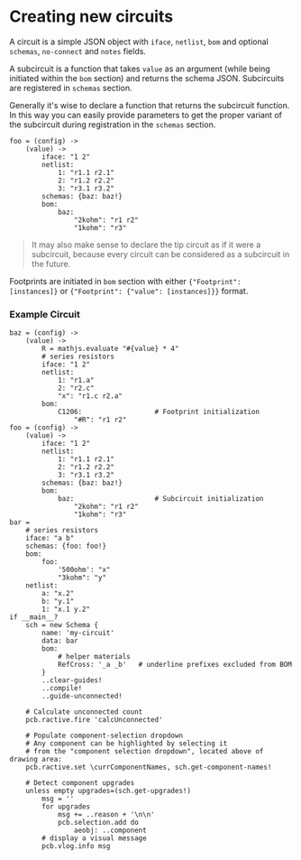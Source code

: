 # Creating new circuits 

A circuit is a simple JSON object with `iface`, `netlist`, `bom` and optional `schemas`, `no-connect` and `notes` fields. 

A subcircuit is a function that takes `value` as an argument (while being initiated within the `bom` section) and returns the schema JSON. Subcircuits are registered in `schemas` section. 

Generally it's wise to declare a function that returns the subcircuit function. In this way you can easily provide parameters to get the proper variant of the subcircuit during registration in the `schemas` section.

```ls
foo = (config) -> 
	(value) -> 
		iface: "1 2" 
		netlist:
			1: "r1.1 r2.1"
			2: "r1.2 r2.2"
			3: "r3.1 r3.2"
		schemas: {baz: baz!}
		bom:
			baz:
				"2kohm": "r1 r2"
				"1kohm": "r3"
```

> It may also make sense to declare the tip circuit as if it were a subcircuit, because every circuit can be considered as a subcircuit in the future.

Footprints are initiated in `bom` section with either `{"Footprint": [instances]}` or `{"Footprint": {"value": [instances]}}` format.

### Example Circuit

```ls
baz = (config) -> 
    (value) -> 
        R = mathjs.evaluate "#{value} * 4"
        # series resistors
        iface: "1 2"
        netlist:
            1: "r1.a"
            2: "r2.c"
            "x": "r1.c r2.a"
        bom:
            C1206:                  # Footprint initialization 
                "#R": "r1 r2"
foo = (config) -> 
    (value) -> 
        iface: "1 2" 
        netlist:
            1: "r1.1 r2.1"
            2: "r1.2 r2.2"
            3: "r3.1 r3.2"
        schemas: {baz: baz!}
        bom:
            baz:                    # Subcircuit initialization
                "2kohm": "r1 r2"
                "1kohm": "r3"
bar =
    # series resistors
    iface: "a b"
    schemas: {foo: foo!}
    bom:
        foo:
            '500ohm': "x"
            "3kohm": "y"
    netlist:
        a: "x.2"
        b: "y.1"
        1: "x.1 y.2"
if __main__?
    sch = new Schema {
        name: 'my-circuit'
        data: bar
        bom:
            # helper materials
            RefCross: '_a _b'   # underline prefixes excluded from BOM
        }
        ..clear-guides!
        ..compile!
        ..guide-unconnected!
    
    # Calculate unconnected count
    pcb.ractive.fire 'calcUnconnected'

    # Populate component-selection dropdown
    # Any component can be highlighted by selecting it 
    # from the "component selection dropdown", located above of drawing area:
    pcb.ractive.set \currComponentNames, sch.get-component-names!
    
    # Detect component upgrades
    unless empty upgrades=(sch.get-upgrades!)
        msg = ''
        for upgrades
            msg += ..reason + '\n\n'
            pcb.selection.add do
                aeobj: ..component
        # display a visual message
        pcb.vlog.info msg
```
